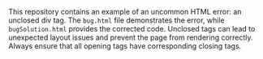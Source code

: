 This repository contains an example of an uncommon HTML error: an unclosed div tag. The `bug.html` file demonstrates the error, while `bugSolution.html` provides the corrected code.  Unclosed tags can lead to unexpected layout issues and prevent the page from rendering correctly.  Always ensure that all opening tags have corresponding closing tags.